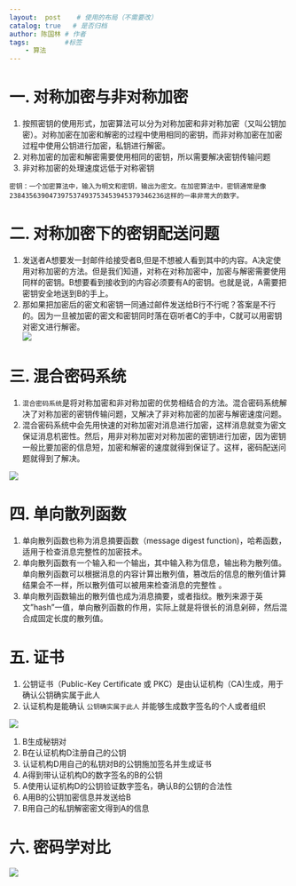 ```yaml
---
layout:  post    # 使用的布局（不需要改）
catalog: true   # 是否归档
author: 陈国林 # 作者
tags:         #标签
    - 算法
---
```


# 一. 对称加密与非对称加密
1. 按照密钥的使用形式，加密算法可以分为对称加密和非对称加密（又叫公钥加密）。对称加密在加密和解密的过程中使用相同的密钥，而非对称加密在加密过程中使用公钥进行加密，私钥进行解密。
2. 对称加密的加密和解密需要使用相同的密钥，所以需要解决密钥传输问题
3. 非对称加密的处理速度远低于对称密钥  

`密钥：一个加密算法中，输入为明文和密钥，输出为密文。在加密算法中，密钥通常是像238435639047397537493753453945379346236这样的一串非常大的数字。`

# 二. 对称加密下的密钥配送问题
1. 发送者A想要发一封邮件给接受者B,但是不想被人看到其中的内容。A决定使用对称加密的方法。但是我们知道，对称在对称加密中，加密与解密需要使用同样的密钥。B想要看到接收到的内容必须要有A的密钥。也就是说，A需要把密钥安全地送到B的手上。
2. 那如果把加密后的密文和密钥一同通过邮件发送给B行不行呢？答案是不行的。因为一旦被加密的密文和密钥同时落在窃听者C的手中，C就可以用密钥对密文进行解密。  
![](https://github.com/chenguolin/chenguolin.github.io/blob/master/data/image/encrypt-1.png?raw=true)

# 三. 混合密码系统
1. `混合密码系统`是将对称加密和非对称加密的优势相结合的方法。混合密码系统解决了对称加密的密钥传输问题，又解决了非对称加密的加密与解密速度问题。
2. 混合密码系统中会先用快速的对称加密对消息进行加密，这样消息就变为密文保证消息机密性。然后，用非对称加密对对称加密的密钥进行加密，因为密钥一般比要加密的信息短，加密和解密的速度就得到保证了。这样，密码配送问题就得到了解决。

![](https://github.com/chenguolin/chenguolin.github.io/blob/master/data/image/encrypt-2.png?raw=true)

# 四. 单向散列函数
1. 单向散列函数也称为消息摘要函数（message digest function)，哈希函数，适用于检查消息完整性的加密技术。
2. 单向散列函数有一个输入和一个输出，其中输入称为信息，输出称为散列值。单向散列函数可以根据消息的内容计算出散列值，篡改后的信息的散列值计算结果会不一样，所以散列值可以被用来检查消息的完整性 。
3. 单向散列函数输出的散列值也成为消息摘要，或者指纹。散列来源于英文”hash”一值，单向散列函数的作用，实际上就是将很长的消息剁碎，然后混合成固定长度的散列值。

# 五. 证书
1. 公钥证书（Public-Key Certificate 或 PKC）是由认证机构（CA)生成，用于确认公钥确实属于此人
2. 认证机构是能确认 `公钥确实属于此人` 并能够生成数字签名的个人或者组织

![](https://github.com/chenguolin/chenguolin.github.io/blob/master/data/image/encrypt-3.png?raw=true)

1. B生成秘钥对
2. B在认证机构D注册自己的公钥
3. 认证机构D用自己的私钥对B的公钥施加签名并生成证书
4. A得到带认证机构D的数字签名的B的公钥
5. A使用认证机构D的公钥验证数字签名，确认B的公钥的合法性
6. A用B的公钥加密信息并发送给B
7. B用自己的私钥解密密文得到A的信息

# 六. 密码学对比
![](https://github.com/chenguolin/chenguolin.github.io/blob/master/data/image/encrypt-4.png?raw=true)


